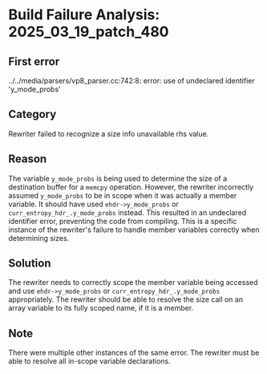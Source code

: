 # Build Failure Analysis: 2025_03_19_patch_480

## First error

../../media/parsers/vp8_parser.cc:742:8: error: use of undeclared identifier 'y_mode_probs'

## Category
Rewriter failed to recognize a size info unavailable rhs value.

## Reason
The variable `y_mode_probs` is being used to determine the size of a destination buffer for a `memcpy` operation. However, the rewriter incorrectly assumed `y_mode_probs` to be in scope when it was actually a member variable. It should have used `ehdr->y_mode_probs` or `curr_entropy_hdr_.y_mode_probs` instead. This resulted in an undeclared identifier error, preventing the code from compiling. This is a specific instance of the rewriter's failure to handle member variables correctly when determining sizes.

## Solution
The rewriter needs to correctly scope the member variable being accessed and use `ehdr->y_mode_probs` or `curr_entropy_hdr_.y_mode_probs` appropriately. The rewriter should be able to resolve the size call on an array variable to its fully scoped name, if it is a member.

## Note
There were multiple other instances of the same error. The rewriter must be able to resolve all in-scope variable declarations.